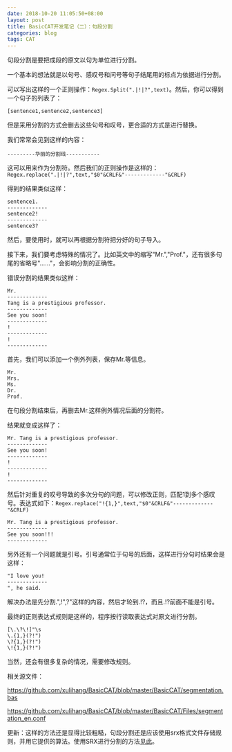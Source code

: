 ```yaml
---
date: 2018-10-20 11:05:50+08:00
layout: post
title: BasicCAT开发笔记（二）：句段分割
categories: blog
tags: CAT
---
```


句段分割是要把成段的原文以句为单位进行分割。

一个基本的想法就是以句号、感叹号和问号等句子结尾用的标点为依据进行分割。

可以写出这样的一个正则操作：`Regex.Split(".|!|?",text)`。然后，你可以得到一个句子的列表了：

```
[sentence1,sentence2,sentence3]
```

但是采用分割的方式会删去这些句号和叹号，更合适的方式是进行替换。

我们常常会见到这样的内容：

```
---------华丽的分割线-----------
```

这可以用来作为分割符。然后我们的正则操作是这样的：`Regex.replace(".|!|?",text,"$0"&CRLF&"-------------"&CRLF)`

得到的结果类似这样：

```
sentence1.
-------------
sentence2!
-------------
sentence3?
```

然后，要使用时，就可以再根据分割符把分好的句子导入。

接下来，我们要考虑特殊的情况了。比如英文中的缩写"Mr.","Prof."，还有很多句尾的省略号"……"，会影响分割的正确性。

错误分割的结果类似这样：

```
Mr.
-------------
Tang is a prestigious professor.
-------------
See you soon!
-------------
!
-------------
!
-------------
```

首先，我们可以添加一个例外列表，保存Mr.等信息。

```
Mr.
Mrs.
Ms.
Dr.
Prof.
```

在句段分割结束后，再删去Mr.这样例外情况后面的分割符。

结果就变成这样了：


```
Mr. Tang is a prestigious professor.
-------------
See you soon!
-------------
!
-------------
!
-------------
```

然后针对重复的叹号导致的多次分句的问题，可以修改正则，匹配1到多个感叹号。表达式如下：`Regex.replace("!{1,}",text,"$0"&CRLF&"-------------"&CRLF)`

```
Mr. Tang is a prestigious professor.
-------------
See you soon!!!
-------------
```

另外还有一个问题就是引号。引号通常位于句号的后面，这样进行分句时结果会是这样：

```
"I love you!
-------------
", he said.
```

解决办法是先分割.",!",?"这样的内容，然后才轮到.!?，而且.!?前面不能是引号。

最终的正则表达式规则是这样的，程序按行读取表达式对原文进行分割。

```
[\.\?\!]"\s
\.{1,}(?!")
\?{1,}(?!")
\!{1,}(?!")
```

当然，还会有很多复杂的情况，需要修改规则。

相关源文件：

<https://github.com/xulihang/BasicCAT/blob/master/BasicCAT/segmentation.bas>

<https://github.com/xulihang/BasicCAT/blob/master/BasicCAT/Files/segmentation_en.conf>

更新：这样的方法还是显得比较粗糙，句段分割还是应该使用srx格式文件存储规则，并用它提供的算法。使用SRX进行分割的方法[见此](/zh/basiccat-developing-notes-6-srx-implementation/)。



